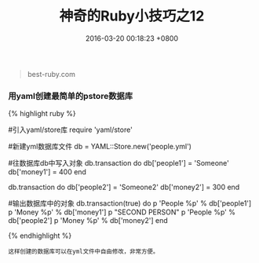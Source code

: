 ﻿---
layout: post
title:  "神奇的Ruby小技巧之12"
date:   2016-03-20 00:18:23 +0800
categories: [tricks]
---

>best-ruby.com

### 用yaml创建最简单的pstore数据库

{% highlight ruby %}

#引入yaml/store库
require 'yaml/store'

#新建yml数据库文件
db = YAML::Store.new('people.yml')

#往数据库db中写入对象
db.transaction do
  db['people1'] = 'Someone'
  db['money1'] = 400
end

db.transaction do
  db['people2'] = 'Someone2'
  db['money2'] = 300
end

#输出数据库中的对象
db.transaction(true) do
  p 'People %p' % db['people1']
  p 'Money %p' % db['money1']
  p "SECOND PERSON"
  p 'People %p' % db['people2']
  p 'Money %p' % db['money2']
end

{% endhighlight %}


    这样创建的数据库可以在yml文件中自由修改，非常方便。